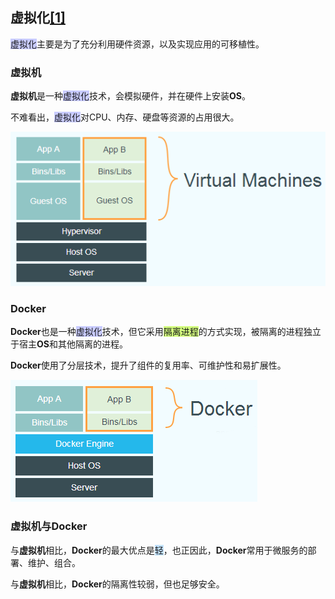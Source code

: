 ## 虚拟化[[1]](https://www.cyc2018.xyz/其它/编码实践/Docker.html)

<span style=background:#c9ccff>虚拟化</span>主要是为了充分利用硬件资源，以及实现应用的可移植性。

### 虚拟机

**虚拟机**是一种<span style=background:#c9ccff>虚拟化</span>技术，会模拟硬件，并在硬件上安装**OS**。

不难看出，<span style=background:#c9ccff>虚拟化</span>对CPU、内存、硬盘等资源的占用很大。

![](../images/6/virtualization-virtual-machine.png)

### Docker

**Docker**也是一种<span style=background:#c9ccff>虚拟化</span>技术，但它采用<span style=background:#d4fe7f>隔离进程</span>的方式实现，被隔离的进程独立于宿主**OS**和其他隔离的进程。

**Docker**使用了分层技术，提升了组件的复用率、可维护性和易扩展性。

![](../images/6/virtualization-docker.png)

### 虚拟机与Docker

与**虚拟机**相比，**Docker**的最大优点是<span style=background:#c2e2ff>轻</span>，也正因此，**Docker**常用于微服务的部署、维护、组合。

与**虚拟机**相比，**Docker**的隔离性较弱，但也足够安全。

